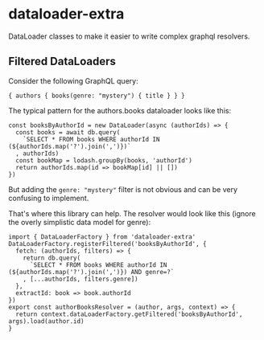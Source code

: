 # dataloader-extra
DataLoader classes to make it easier to write complex graphql resolvers.

## Filtered DataLoaders
Consider the following GraphQL query:
```
{ authors { books(genre: "mystery") { title } } }
```
The typical pattern for the authors.books dataloader looks like this:
```
const booksByAuthorId = new DataLoader(async (authorIds) => {
  const books = await db.query(
    `SELECT * FROM books WHERE authorId IN (${authorIds.map('?').join(',')})`
  , authorIds)
  const bookMap = lodash.groupBy(books, 'authorId')
  return authorIds.map(id => bookMap[id] || [])
})
```
But adding the `genre: "mystery"` filter is not obvious and can be very confusing to implement.

That's where this library can help. The resolver would look like this
(ignore the overly simplistic data model for genre):
```
import { DataLoaderFactory } from 'dataloader-extra'
DataLoaderFactory.registerFiltered('booksByAuthorId', {
  fetch: (authorIds, filters) => {
    return db.query(
      `SELECT * FROM books WHERE authorId IN (${authorIds.map('?').join(',')}) AND genre=?`
    , [...authorIds, filters.genre])
  },
  extractId: book => book.authorId
})
export const authorBooksResolver = (author, args, context) => {
  return context.dataLoaderFactory.getFiltered('booksByAuthorId', args).load(author.id)
}
```
